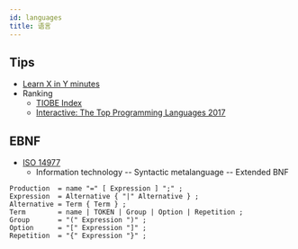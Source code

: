 ```yaml
---
id: languages
title: 语言
---
```


## Tips
* [Learn X in Y minutes](https://learnxinyminutes.com/)
* Ranking
  * [TIOBE Index](http://www.tiobe.com/index.php/content/paperinfo/tpci/index.html)
  * [Interactive: The Top Programming Languages 2017](http://spectrum.ieee.org/static/interactive-the-top-programming-languages-2017)

## EBNF
* [ISO 14977](https://www.iso.org/standard/26153.html)
  * Information technology -- Syntactic metalanguage -- Extended BNF

```
Production  = name "=" [ Expression ] ";" ;
Expression  = Alternative { "|" Alternative } ;
Alternative = Term { Term } ;
Term        = name | TOKEN | Group | Option | Repetition ;
Group       = "(" Expression ")" ;
Option      = "[" Expression "]" ;
Repetition  = "{" Expression "}" ;
```
